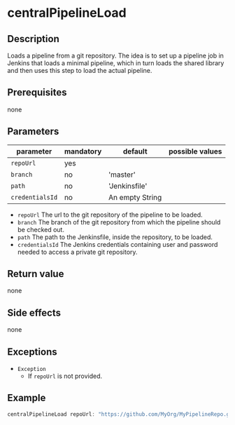 # centralPipelineLoad

## Description
Loads a pipeline from a git repository. The idea is to set up a pipeline job in Jenkins that loads a minimal pipeline, which in turn loads the shared library and then uses this step to load the actual pipeline.

## Prerequisites

none

## Parameters

| parameter          | mandatory | default         | possible values |
| -------------------|-----------|-----------------|-----------------|
| `repoUrl`          | yes       |                 |                 |
| `branch`           | no        | 'master'        |                 |
| `path`             | no        | 'Jenkinsfile'   |                 |
| `credentialsId`    | no        | An empty String |                 |

* `repoUrl` The url to the git repository of the pipeline to be loaded.
* `branch` The branch of the git repository from which the pipeline should be checked out.
* `path` The path to the Jenkinsfile, inside the repository, to be loaded.
* `credentialsId` The Jenkins credentials containing user and password needed to access a private git repository.

## Return value

none

## Side effects

none

## Exceptions

* `Exception`
    * If `repoUrl` is not provided.

## Example

```groovy
centralPipelineLoad repoUrl: "https://github.com/MyOrg/MyPipelineRepo.git", branch: 'feature1', path: 'path/to/Jenkinsfile', credentialsId: 'MY_REPO_CREDENTIALS'
```
